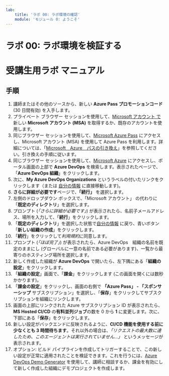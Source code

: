 ```yaml
---
lab:
    title: 'ラボ 00: ラボ環境の確認'
    module: 'モジュール 0: ようこそ'
---
```


# ラボ 00: ラボ環境を検証する
# 受講生用ラボ マニュアル

## 手順

1. 講師またはその他のソースから、新しい **Azure Pass プロモーションコード** (30 日間有効) を入手します。
2. プライベート ブラウザー セッションを使用して、[Microsoft アカウント で](https://account.microsoft.com)新しい **Microsoft アカウント (MSA)** を取得するか、既存のアカウントを使用します。
3. 同じブラウザー セッションを使用して、[Microsoft Azure Pass](https://www.microsoftazurepass.com) にアクセスし、Microsoft アカウント (MSA) を使用して Azure Pass を利用します。詳細については、「[Microsoft　Azure　パスの引き換え](https://www.microsoftazurepass.com/Home/HowTo?Length=5)」を参照してください。引き換えの手順に従います。 
4. 同じブラウザー セッションを使用して、[Microsoft Azure](https://portal.azure.com) にアクセスし、ポータル画面の上部で **Azure DevOps** を検索します。表示されたページで、「**Azure DevOps 組織**」をクリックします。 
5. 次に、**My Azure DevOps Organizations** というラベルの付いたリンクをクリックします（または [自分の情報](https://aex.dev.azure.com) に直接移動します)。
6. **さらに詳細が必要です**ページで、**「続行」** を選択します。
7. 左側のドロップダウン ボックスで、「Microsoft アカウント」 の代わりに「**既定のディレクトリ**」を選択します。
8. プロンプト (*「さらに詳細が必要です」*) が表示されたら、名前子メールアドレス、場所を入力して、「**続行**」をクリックします。
9. 「**既定のディレクトリ**」を選択した状態で[自分の情報](https://aex.dev.azure.com) に戻り、青いボタン「**新しい組織の作成**」をクリックします。
10. 「**続行**」をクリックして*利用規約*に同意します。
11. プロンプト (*「ほぼ完了」*) が表示されたら、Azure DevOps　組織の名前を既定のままにし (グローバルに一意の名前である必要があります)、一覧から最寄りのホスティング場所を選択します。
12. 新しく作成した組織が **Azure DevOps** で開いたら、左下隅にある「**組織の設定**」をクリックします。
13. 「**組織の設定**」画面で、「**課金**」をクリックします (この画面を開くには数秒かかります)。
14. 「**課金の設定**」をクリックし、画面の右側で **「Azure Pass」 - 「スポンサーシップ** サブスクリプション」を選択し、「**保存**」をクリックしてサブスクリプションを組織にリンクします。
15. 画面の上部にリンクされた Azure サブスクリプション ID が表示されたら、**MS Hosted CI/CD** の**有料並列ジョブ**の数を 0 から **1** に変更します。次に、下部にある「**保存**」をクリックします。 
16. 新しい設定がバックエンドに反映されるように、**CI/CD 機能を使用する前に少なくとも 3 時間待ちます**。それ以外の場合は、*「リクエストの最大数に達したため、このエージェントは実行されていません…」* というメッセージが表示されます。
17. オプション: ビルド パイプラインを作成してトリガーすることで、この新しい設定が正常に適用されたことを検証できます。これを行うには、[Azure DevOps Demo Generator](https://azuredevopsdemogenerator.azurewebsites.net) を使用して、講師に相談するか、課金を有効にして新しく作成した組織にデモプロジェクトを作成します。
